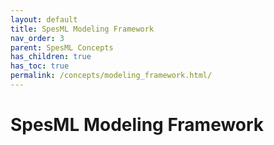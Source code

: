 ```yaml
---
layout: default
title: SpesML Modeling Framework
nav_order: 3
parent: SpesML Concepts
has_children: true
has_toc: true
permalink: /concepts/modeling_framework.html/
---
```

# SpesML Modeling Framework
